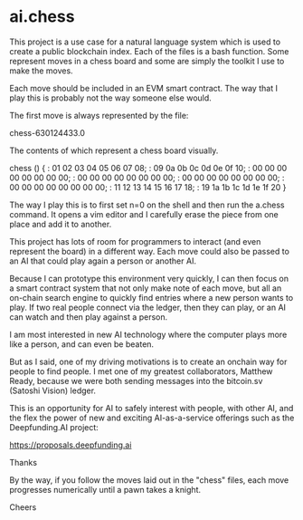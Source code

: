 # ai.chess

This project is a use case for a natural language system
which is used to create a public blockchain index. Each of the
files is a bash function. Some represent moves in a chess board
and some are simply the toolkit I use to make the moves. 

Each move should be included in an EVM smart contract. The
way that I play this is probably not the way someone else
would. 

The first move is always represented by the file:

chess-630124433.0

The contents of which represent a chess board visually.

chess () 
{ 
    : 01 02 03 04 05 06 07 08;
    : 09 0a 0b 0c 0d 0e 0f 10;
    : 00 00 00 00 00 00 00 00;
    : 00 00 00 00 00 00 00 00;
    : 00 00 00 00 00 00 00 00;
    : 00 00 00 00 00 00 00 00;
    : 11 12 13 14 15 16 17 18;
    : 19 1a 1b 1c 1d 1e 1f 20
}

The way I play this is to first set n=0 on the shell
and then run the a.chess command. It opens a vim editor
and I carefully erase the piece from one place and
add it to another. 

This project has lots of room for programmers to interact (and
even represent the board) in a different way. Each move could
also be passed to an AI that could play again a person or another 
AI. 

Because I can prototype this environment very quickly, I can then
focus on a smart contract system that not only make note of each
move, but all an on-chain search engine to quickly find entries
where a new person wants to play. If two real people connect via
the ledger, then they can play, or an AI can watch and then
play against a person.

I am most interested in new AI technology where the computer 
plays more like a person, and can even be beaten.

But as I said, one of my driving motivations is to create an 
onchain way for people to find people. I met one of my greatest
collaborators, Matthew Ready, because we were both sending
messages into the bitcoin.sv (Satoshi Vision) ledger.

This is an opportunity for AI to safely interest with people, with
other AI, and the flex the power of new and exciting AI-as-a-service
offerings such as the Deepfunding.AI project:

https://proposals.deepfunding.ai

Thanks 

By the way, if you follow the moves laid out in the "chess" files, each 
move progresses numerically until a pawn takes a knight.

Cheers


